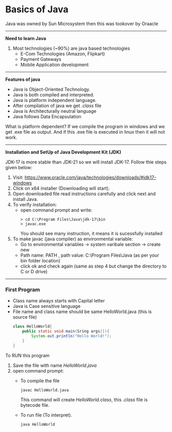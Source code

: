 # Basics of Java

Java was owned by Sun Microsystem then this was tookover by Oraacle

---
**Need to learn Java**
1. Most technologies (~90%) are java based technologies
    - E-Com Technologies (Amazon, Flipkart)
    - Payment Gateways
    - Mobile Application development
---   

**Features of java**
- Java is Object-Oriented Technology. 
- Java is both compiled and interpreted.
- Java is platform independent language.
- After compilation of java we get *.class* file
- Java is Architecturally neutral language
- Java follows Data Encapsulation

What is platform dependent?
If we compile the program in windows and we get .exe file as output. And if this .exe file is executed in linux then it will not work.

---
**Installation and SetUp of Java Development Kit (JDK)**

JDK-17 is more stable than JDK-21 so we will install JDK-17. Follow thie steps given below:
1. Visit: https://www.oracle.com/java/technologies/downloads/#jdk17-windows
2. Click on x64 installer (Downloading will start).
3. Open downloaded file read instructions carefully and click next and install Java.
4. To verify installation: 
    - open command prompt and write:
        ```
        > cd C:\Program Files\Java\jdk-17\bin
        > javac.exe
        ```
        You should see many instruction, it means it is sucessfully installed
5. To make javac (java compiler) as environmental variable:
    - Go to environmental variables -> system varibale section -> create new
    - Path name: PATH , path value: C:\Program Files\Java (as per your bin folder location)
    - click ok and check again (same as step 4 but change the directory to C or D drive)
---
### First Program
- Class name always starts with Capital letter
- Java is Case sensitive language
- File name and class name should be same
    HelloWorld.java (this is source file)
    ```java
    class HelloWorld{
        public static void main(Sring args[]){
            System.out.println("Hello World!");
        }
    }
    ```
To RUN this program
1. Save the file with name *HelloWorld.java*
2. open command prompt:
    - To compile the file
        ```
        javac HelloWorld.java
        ```
        This command will create *HelloWorld.class*, this *.class* file is bytecode file.

    - To run file (To interpret).
        ```
        java HelloWorld
        ```
    